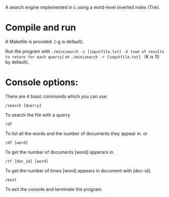 A search engine implemented in c using a word-level inverted index (Trie).

# Compile and run
A Makefile is provided. (-g is default).

Run the program with 
                  ```./minisearch -i [inputfile.txt] -k [num of results to return for each querry]```
                  or
                  ```./minisearch -r [inputfile.txt] ```     (K is 10 by default).
               
# Console options:

There are 4 basic commands which you can use:
  ```
  /search [Querry]
  ```
  To search the file with a querry
  ```
  /df
  ```
  To list all the words and the number of documents they appear in.
  or
  ```
  /df [word]
  ```
  To get the number of documents [word] apperars in.
  ```
  /tf [doc_id] [word]
  ```
  To get the number of times [word] appears in document with [doc-id].
  ```
  /exit
  ```
  To exit the console and terminate the program.

